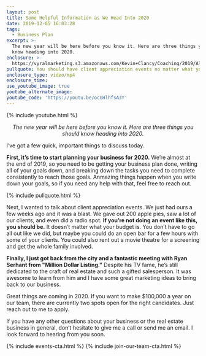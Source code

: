 ```yaml
---
layout: post
title: Some Helpful Information as We Head Into 2020
date: 2019-12-05 16:03:28
tags:
  - Business Plan
excerpt: >-
  The new year will be here before you know it. Here are three things you should
  know heading into 2020.
enclosure: >-
  https://vyralmarketing.s3.amazonaws.com/Kevin+Clancy/Coaching/2019/Albany+Real+Estate+Agent-+coaching+12.10.mp4
pullquote: You should have client appreciation events no matter what your budget is.
enclosure_type: video/mp4
enclosure_time:
use_youtube_image: true
youtube_alternate_image:
youtube_code: 'https://youtu.be/ocGHlhfsA3Y'
---
```


{% include youtube.html %}

<p style="text-align: center;"><em>The new year will be here before you know it. Here are three things you should know heading into 2020.</em></p>

I’ve got a few quick, important things to discuss today.&nbsp;

**First, it’s time to start planning your business for 2020.** We’re almost at the end of 2019, so you need to be getting your business plan done, writing all of your goals down, and breaking down the tasks you need to complete consistently to reach those goals. Anmazing things happen when you write down your goals, so if you need any help with that, feel free to reach out.

{% include pullquote.html %}

Next, I wanted to talk about client appreciation events. We just had ours a few weeks ago and it was a blast. We gave out 200 apple pies, saw a lot of our clients, and even did a radio spot. **If you’re not doing an event like this, you should be.** It doesn’t matter what your budget is. You don’t have to go all out like we did, but maybe you could do an open bar for a few hours with some of your clients. You could also rent out a movie theatre for a screening and get the whole family involved.

**Finally, I just got back from the city and a fantastic meeting with Ryan Serhant from "Million Dollar Listing."** Despite his TV fame, he’s still dedicated to the craft of real estate and such a gifted salesperson. It was awesome to learn from him and I have some great marketing ideas to bring back to our business.

Great things are coming in 2020. If you want to make $100,000 a year on our team, there are currently two spots open for the right candidates. Just reach out to me to apply.&nbsp;

If you have any other questions about your business or the real estate business in general, don’t hesitate to give me a call or send me an email. I look forward to hearing from you soon.

{% include events-cta.html %} {% include join-our-team-cta.html %}